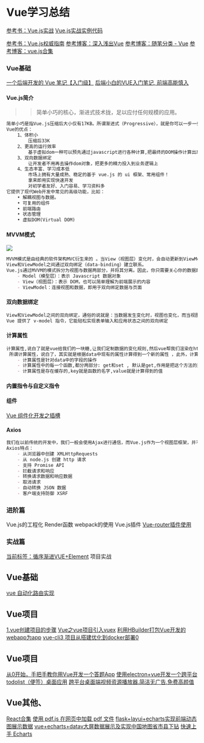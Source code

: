 # Vue学习总结
[参考书：Vue.js实战](https://www.baidu.com) [Vue.js实战实例代码](https://github.com/icarusion/vue-book)

[参考书：Vue.js权威指南](https://www.baidu.com)
[参考博客：深入浅出Vue](https://www.cnblogs.com/By-ruoyu/category/1378905.html)
[参考博客：随笔分类 - Vue](https://www.cnblogs.com/Yunya-Cnblogs/category/1803872.html)
[参考博客：vue.js合集](https://www.cnblogs.com/danvic712/p/9549100.html)

### Vue基础
[一个后端开发的 Vue 笔记【入门级】](https://www.cnblogs.com/ideal-20/p/13624713.html)
[后端小白的VUE入门笔记, 前端高能慎入](https://www.cnblogs.com/ZhuChangwu/p/11303521.html)
#### Vue.js简介
>> 简单小巧的核心，渐进式技术拢，足以应付任何规模的应用。
```markdown
简单小巧是指Vue.js压缩后大小仅有17KB。所谓渐进式（Progressive），就是你可以一步一步、有阶段性地来使用Vue.js，不必一开始就使用所有的东西。
Vue的优点：
    1、体积小
        压缩后33K
    2、更高的运行效率
        基于虚拟dom一种可以预先通过javascript进行各种计算,把最终的DOM操作计算出来并优化的技术，由于这个DOM操作属于预处理操作，并没有真实的操作DOM，所以叫做虚拟DOM。
    3、双向数据绑定
        让开发者不用再去操作dom对象，把更多的精力投入到业务逻辑上
    4、生态丰富、学习成本低
        市场上拥有大量成熟、稳定的基于 vue.js 的 ui 框架、常用组件！
        拿来即用实现快速开发
        对初学者友好、入门容易、学习资料多
它提供了现代Web开发中常见的高级功能，比如：
    • 解耦视图与数据。
    • 可复用的组件
    • 前端路由
    • 状态管理
    • 虚拟DOM(Virtual DOM)
```
#### MVVM模式
![](https://p3-juejin.byteimg.com/tos-cn-i-k3u1fbpfcp/ff58572d768a495d9d1e2fc081a37a8e~tplv-k3u1fbpfcp-zoom-1.image)
```markdown
MVVM模式是由经典的软件架构MVC衍生来的 。当View（视图层）变化时，会自动更新到ViewModel（视图模型），反之亦然。
View和ViewModel之间通过双向绑定（data-binding）建立联系。
Vue.js通过MVVM的模式拆分为视图与数据两部分，并将其分离。因此，你只需要关心你的数据即可，DOM的事情Vue会帮你自动搞定。
    - Model（模型层）：表示 Javascript 数据对象
    - View（视图层）：表示 DOM，也可以简单理解为前端展示的内容
    - ViewModel：连接视图和数据，即用于双向绑定数据与页面
```
#### 双向数据绑定
```markdown
View和ViewModel之间的双向绑定，通俗的说就是：当数据发生变化时，视图也变化，而当视图发生变化的时候，数据也跟着变化。
Vue 提供了 v-model 指令，它能轻松实现表单输入和应用状态之间的双向绑定
```
#### 计算属性
```markdown
计算属性,说白了就是vue给我们的一块糖,让我们定制数据的变化规则,然后vue帮我们渲染在html页面上
 所谓计算属性，说白了，其实就是根据data中现有的属性计算得到一个新的属性 ，此外，计算属性函数是不需要我们手动执行的，会自动执行
    - 计算属性是针对data中的字段的操作
    - 计算属性中的每一个函数,都分两部分: get和set , 默认是get,作用是把这个方法的返回值渲染进页面, set方法,就是重新设置值, 然后get会重新渲染html
    - 计算属性是存在缓存的,key就是函数的名字,value就是计算得到的值
```
#### 内置指令与自定义指令
#### 组件
[Vue 组件化开发之插槽](https://www.cnblogs.com/Yunya-Cnblogs/p/14013464.html)
#### Axios
```markdown
我们在以前传统的开发中，我们一般会使用Ajax进行通信，而Vue.js作为一个视图层框架，并不支持Ajax的通信功能，所以可以使用Axios来实现Ajax的异步通信.
Axios特点：
    - 从浏览器中创建 XMLHttpRequests
    - 从 node.js 创建 http 请求
    - 支持 Promise API
    - 拦截请求和响应
    - 转换请求数据和响应数据
    - 取消请求
    - 自动转换 JSON 数据
    - 客户端支持防御 XSRF
```
### 进阶篇
Vue.js的工程化
Render函数
webpack的使用
Vue.js插件
[Vue-router插件使用](https://www.cnblogs.com/Yunya-Cnblogs/p/14017686.html)
### 实战篇
[当前标签：循序渐进VUE+Element](https://www.cnblogs.com/wuhuacong/tag/%E5%BE%AA%E5%BA%8F%E6%B8%90%E8%BF%9BVUE%2BElement/)
项目实战

## Vue基础

[vue 自动化路由实现](https://www.cnblogs.com/mianbaodaxia/p/11452123.html)
## Vue项目
[1.vue创建项目的步骤](https://blog.csdn.net/weixin_42218847/article/details/81363421)
[Vue之vue项目引入vuex](https://blog.csdn.net/weixin_40736319/article/details/89379474)
[利用HBuilder打包Vue开发的webapp为app](https://www.cnblogs.com/dengyao-blogs/p/11532133.html)
[vue-cli3 项目从搭建优化到docker部署0](https://blog.csdn.net/QQ729533020/article/details/99713936?utm_source=app)
## Vue项目
[从0开始，手把手教你用Vue开发一个答题App](https://www.cnblogs.com/songboriceboy/p/13265777.html)
[使用electron+vue开发一个跨平台todolist（便签）桌面应用](https://www.cnblogs.com/xhznl/p/14004992.html)
[跨平台桌面端视频资源播放器.简洁无广告.免费高颜值](https://github.com/Hunlongyu/ZY-Player)

## Vue其他、
[React合集](https://www.cnblogs.com/strick/category/1455720.html)
[使用 pdf.js 在网页中加载 pdf 文件](https://www.cnblogs.com/SavionZhang/p/11757849.html)
[flask+layui+echarts实现前端动态图展示数据](https://www.cnblogs.com/huxiansheng/p/11611178.html)
[vue+echarts+datav大屏数据展示及实现中国地图省市县下钻](https://www.cnblogs.com/weijiutao/p/13977011.html)
[快速上手 Echarts](https://www.cnblogs.com/stormlong/p/10923747.html)
